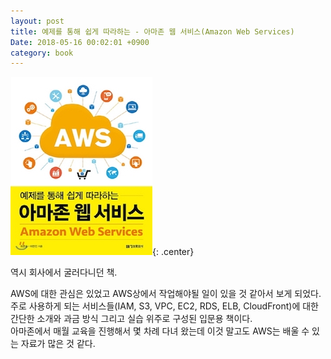 ```yaml
---
layout: post
title: 예제를 통해 쉽게 따라하는 - 아마존 웹 서비스(Amazon Web Services)
Date: 2018-05-16 00:02:01 +0900
category: book
---
```

![](/img/aws.jpg){: .center}  

역시 회사에서 굴러다니던 책.  

AWS에 대한 관심은 있었고 AWS상에서 작업해야될 일이 있을 것 같아서 보게 되었다.  
주로 사용하게 되는 서비스들(IAM, S3, VPC, EC2, RDS, ELB, CloudFront)에 대한 간단한 소개와 과금 방식 그리고 실습 위주로 구성된 입문용 책이다.  
아마존에서 매월 교육을 진행해서 몇 차례 다녀 왔는데 이것 말고도 AWS는 배울 수 있는 자료가 많은 것 같다.
